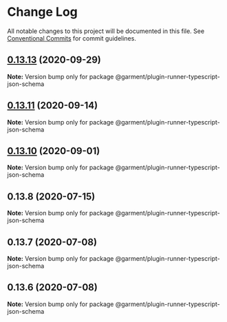 # Change Log

All notable changes to this project will be documented in this file.
See [Conventional Commits](https://conventionalcommits.org) for commit guidelines.

## [0.13.13](https://github.com/Farfetch/garment/compare/v0.13.12...v0.13.13) (2020-09-29)

**Note:** Version bump only for package @garment/plugin-runner-typescript-json-schema





## [0.13.11](https://github.com/Farfetch/garment/compare/v0.13.10...v0.13.11) (2020-09-14)

**Note:** Version bump only for package @garment/plugin-runner-typescript-json-schema





## [0.13.10](https://github.com/Farfetch/garment/compare/v0.13.9...v0.13.10) (2020-09-01)

**Note:** Version bump only for package @garment/plugin-runner-typescript-json-schema





## 0.13.8 (2020-07-15)

**Note:** Version bump only for package @garment/plugin-runner-typescript-json-schema





## 0.13.7 (2020-07-08)

**Note:** Version bump only for package @garment/plugin-runner-typescript-json-schema





## 0.13.6 (2020-07-08)

**Note:** Version bump only for package @garment/plugin-runner-typescript-json-schema
